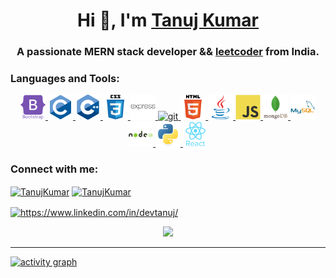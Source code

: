 <h1 align="center">Hi 👋, I'm <a href="https://www.linkedin.com/in/devtanuj/">Tanuj Kumar</a></h1>
<h3 align="center">A passionate MERN stack developer && <a href="https://leetcode.com/tanujkumar84743/">leetcoder</a>
    from India.</h3>

<h3 align="left">Languages and Tools:</h3>
<p align="center"><a href="https://getbootstrap.com" target="_blank"> <img src="https://raw.githubusercontent.com/devicons/devicon/master/icons/bootstrap/bootstrap-plain-wordmark.svg" alt="bootstrap" width="40" height="40"/> </a> <a href="https://www.cprogramming.com/" target="_blank"> <img src="https://raw.githubusercontent.com/devicons/devicon/master/icons/c/c-original.svg" alt="c" width="40" height="40"/> </a> <a href="https://www.w3schools.com/cpp/" target="_blank"> <img src="https://raw.githubusercontent.com/devicons/devicon/master/icons/cplusplus/cplusplus-original.svg" alt="cplusplus" width="40" height="40"/> </a> <a href="https://www.w3schools.com/css/" target="_blank"> <img src="https://raw.githubusercontent.com/devicons/devicon/master/icons/css3/css3-original-wordmark.svg" alt="css3" width="40" height="40"/> </a>  <a href="https://expressjs.com" target="_blank"> <img src="https://raw.githubusercontent.com/devicons/devicon/master/icons/express/express-original-wordmark.svg" alt="express" width="40" height="40"/> </a> <a href="https://git-scm.com/" target="_blank"> <img src="https://www.vectorlogo.zone/logos/git-scm/git-scm-icon.svg" alt="git" width="40" height="40"/> </a> <a href="https://www.w3.org/html/" target="_blank"> <img src="https://raw.githubusercontent.com/devicons/devicon/master/icons/html5/html5-original-wordmark.svg" alt="html5" width="40" height="40"/> </a> <a href="https://www.java.com" target="_blank"> <img src="https://raw.githubusercontent.com/devicons/devicon/master/icons/java/java-original.svg" alt="java" width="40" height="40"/> </a> <a href="https://developer.mozilla.org/en-US/docs/Web/JavaScript" target="_blank"> <img src="https://raw.githubusercontent.com/devicons/devicon/master/icons/javascript/javascript-original.svg" alt="javascript" width="40" height="40"/> </a>  <a href="https://www.mongodb.com/" target="_blank"> <img src="https://raw.githubusercontent.com/devicons/devicon/master/icons/mongodb/mongodb-original-wordmark.svg" alt="mongodb" width="40" height="40"/> </a> <a href="https://www.mysql.com/" target="_blank"> <img src="https://raw.githubusercontent.com/devicons/devicon/master/icons/mysql/mysql-original-wordmark.svg" alt="mysql" width="40" height="40"/> </a> <a href="https://nodejs.org" target="_blank"> <img src="https://raw.githubusercontent.com/devicons/devicon/master/icons/nodejs/nodejs-original-wordmark.svg" alt="nodejs" width="40" height="40"/> </a> <a href="https://www.python.org" target="_blank"> <img src="https://raw.githubusercontent.com/devicons/devicon/master/icons/python/python-original.svg" alt="python" width="40" height="40"/> </a> <a href="https://reactjs.org/" target="_blank"> <img src="https://raw.githubusercontent.com/devicons/devicon/master/icons/react/react-original-wordmark.svg" alt="react" width="40" height="40"/> </a> </p>

<h3 align="left">Connect with me:</h3>
<p align="left">
<a href="https://www.codechef.com/users/tanuj_7060" target="blank"><img align="center" src="https://cdn.jsdelivr.net/npm/simple-icons@3.1.0/icons/codechef.svg" alt="TanujKumar" height="30" width="40" /></a>
 <a href="https://www.hackerrank.com/tanujkumar84743/hackos" target="blank"><img align="center" src="https://raw.githubusercontent.com/rahuldkjain/github-profile-readme-generator/master/src/images/icons/Social/hackerrank.svg" alt="TanujKumar" height="30" width="40" /></a>
</p>
 <p align="left">
<a href="https://www.linkedin.com/in/devtanuj/" target="blank"><img align="center" src="https://raw.githubusercontent.com/rahuldkjain/github-profile-readme-generator/master/src/images/icons/Social/linked-in-alt.svg" alt="https://www.linkedin.com/in/devtanuj/" height="30" width="40" /></a>
</p>

<p align="center"><img
        src="https://github-readme-stats.vercel.app/api/top-langs?username=Tanujkumar70&show_icons=true&locale=en&layout=compact&theme=jolly" />
</p>
<hr>
<a href="https://activity-graph.herokuapp.com/graph?username=Tanujkumar70&bg_color=0D1117&color=5BCDEC&line=5BCDEC&point=FFFFFF&hide_border=true"
    alt="activity graph" title="show in another tab" target="_blank" rel="noopener noreferrer"> <img
        src="https://activity-graph.herokuapp.com/graph?username=Tanujkumar70&bg_color=0D1117&color=5BCDEC&line=5BCDEC&point=FFFFFF&hide_border=true"
        alt="activity graph"></a>
